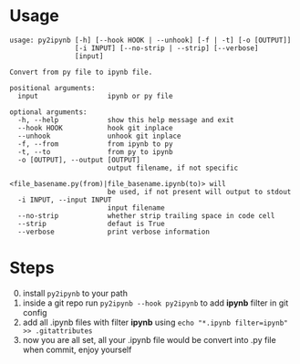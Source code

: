 Usage
=====

	usage: py2ipynb [-h] [--hook HOOK | --unhook] [-f | -t] [-o [OUTPUT]]
					[-i INPUT] [--no-strip | --strip] [--verbose]
					[input]

	Convert from py file to ipynb file.

	positional arguments:
	  input                 ipynb or py file

	optional arguments:
	  -h, --help            show this help message and exit
	  --hook HOOK           hook git inplace
	  --unhook              unhook git inplace
	  -f, --from            from ipynb to py
	  -t, --to              from py to ipynb
	  -o [OUTPUT], --output [OUTPUT]
							output filename, if not specific
							<file_basename.py(from)|file_basename.ipynb(to)> will
							be used, if not present will output to stdout
	  -i INPUT, --input INPUT
							input filename
	  --no-strip            whether strip trailing space in code cell
	  --strip               defaut is True
	  --verbose             print verbose information

Steps
=====
0. install `py2ipynb` to your path
1. inside a git repo run `py2ipynb --hook py2ipynb` to add **ipynb** filter in git config
2. add all .ipynb files with filter **ipynb** using `echo "*.ipynb filter=ipynb" >> .gitattributes`
3. now you are all set, all your .ipynb file would be convert into .py file when commit, enjoy yourself
